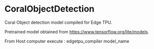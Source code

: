 # CoralObjectDetection
Coral Object detection model compiled for Edge TPU.

Pretrained model obtained from https://www.tensorflow.org/lite/models.

From Host computer execute :
edgetpu_compiler model_name
